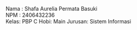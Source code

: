 Nama : Shafa Aurelia Permata Basuki  
NPM  : 2406432236  
Kelas: PBP C
Hobi: Main
Jurusan: Sistem Informasi